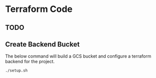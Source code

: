 # Terraform Code
## TODO

## Create Backend Bucket

The below command will build a GCS bucket and configure a terraform backend for the project.

```sh
./setup.sh
```